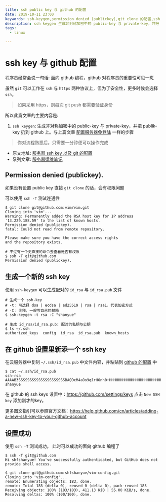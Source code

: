 ```yaml
---
title: ssh public key 与 github 的配置
date: 2019-10-11 23:00
keywords: ssh-keygen,permission denied (publickey),git clone 的配置,ssh -T
description: ssh keygen 生成非对称加密中的 public-key 与 private-key，并把 publick-key 扔到 github 上。与上篇文章配置服务器免登陆一样的步骤。
tags:
  - linux

---
```


# ssh key 与 github 配置

程序员经常会说一句话: 面向 github 编程，github 对程序员的重要性可见一斑

虽然 `git` 可以工作在 `ssh` 与 `https` 两种协议上，但为了安全性，更多时候会选择 `ssh`。

> 如果采用 https，则每次 git push 都需要验证身份

所以此篇文章的主要内容是:

1. `ssh keygen`: 生成非对称加密中的 public-key 与 private-key，并把 publik-key 扔到 github 上。与上篇文章 [配置服务器免登陆](https://shanyue.tech/op/init) 一样的步骤

> 你对流程熟悉后，只需要一分钟便可以操作完成

<!--more-->

+ 原文地址: [服务器 ssh key 以及 git 的配置](https://shanyue.tech/op/ssh-setting)
+ 系列文章: [服务器运维笔记](https://shanyue.tech/op/)

## Permission denied (publickey).

如果没有设置 public key 直接 `git clone` 的话，会有权限问题

可以使用 `ssh -T` 测试连通性

```shell
$ git clone git@github.com:vim/vim.git
Cloning into 'vim'...
Warning: Permanently added the RSA host key for IP address '13.229.188.59' to the list of known hosts.
Permission denied (publickey).
fatal: Could not read from remote repository.

Please make sure you have the correct access rights
and the repository exists.

# 不过有一个更直接的命令去查看是否有权限
$ ssh -T git@github.com
Permission denied (publickey).
```

## 生成一个新的 ssh key

使用 `ssh-keygen` 可以生成配对的 `id_rsa` 与 `id_rsa.pub` 文件

```shell
# 生成一个 ssh-key
# -t: 可选择 dsa | ecdsa | ed25519 | rsa | rsa1，代表加密方式
# -C: 注释，一般写自己的邮箱
$ ssh-keygen -t rsa -C "shanyue"

# 生成 id_rsa/id_rsa.pub: 配对的私钥与公钥
$ ls ~/.ssh
authorized_keys  config  id_rsa  id_rsa.pub  known_hosts
```

## 在 github 设置里新添一个 ssh key

在云服务器中复制 `~/.ssh/id_rsa.pub` 中文件内容，并粘贴到 [github 的配置](https://shanyue.tech/op/init) 中

```shell
$ cat ~/.ssh/id_rsa.pub
ssh-rsa AAAAB3SSSSSSSSSSSSSSSSSSSSSBAQDcM4aOo9qlrHOnh0+HHHHHHHHHHHHHHHHHHHHHHHHHHHHHHHuM9cYmdKq5ZMfO0dQ5PB53nqZQ1YAAAAAAAAAAAAAAAAAAAAAAAAAAAAAAAAAAAAAAAAAAAAAAAAAc1w7bC0PD02M706ZdQm5M9Q9VFzLY0TK1nz19fsh2I2yuKwHJJeRxsFAUJKgrtNNNNNNNNNNNNNNNNNNNNNNNNNNNNNNNNNNNNN7nm6B/9erp5n4FDKJFxdnFWuhqqUwMzRa9rUfhOX1qJ1SYAWUryQ90rpxOwXt9Pfq0Y13VsWk3QQ8nyaEJzytEXG7OR9pf9zDQph4r4rpJbXCwNjXn/ThL shanyue
```

在 github 的 ssh keys 设置中：<https://github.com/settings/keys> 点击 `New SSH key` 添加刚才的key。

更多图文指引可以参照官方文档：<https://help.github.com/cn/articles/adding-a-new-ssh-key-to-your-github-account>

## 设置成功

使用 `ssh -T` 测试成功， 此时可以成功的面向 github 编程了

```shell
$ ssh -T git@github.com
Hi shfshanyue! You've successfully authenticated, but GitHub does not provide shell access.

$ git clone git@github.com:shfshanyue/vim-config.git
Cloning into 'vim-config'...
remote: Enumerating objects: 183, done.
remote: Total 183 (delta 0), reused 0 (delta 0), pack-reused 183
Receiving objects: 100% (183/183), 411.13 KiB | 55.00 KiB/s, done.
Resolving deltas: 100% (100/100), done.
```
